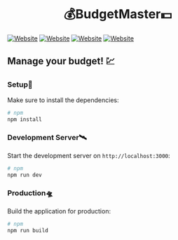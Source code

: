 # <center> :moneybag:BudgetMaster:dollar: </center>

<a href="https://nuxt.com"><img src="https://img.shields.io/badge/Nuxt%20Docs-18181B?logo=nuxt.js" alt="Website"></a>
<a href="https://vuejs.org/"><img src="https://img.shields.io/badge/Vue.js-4FC08D?logo=vuedotjs&logoColor=fff" alt="Website"></a>
<a href="https://zod.dev/"><img src="https://img.shields.io/badge/-Zod-3E67B1?style=flat&logo=zod&logoColor=white" alt="Website"></a>
<a href="https://www.mongodb.com/"><img src="https://img.shields.io/badge/MongoDB-%234ea94b.svg?logo=mongodb&logoColor=white" alt="Website"></a>

## Manage your budget! :chart:

### Setup:rocket:

Make sure to install the dependencies:

```bash
# npm
npm install
```

### Development Server:artificial_satellite:

Start the development server on `http://localhost:3000`:

```bash
# npm
npm run dev
```

### Production:flying_saucer:

Build the application for production:

```bash
# npm
npm run build
```

[license_badge]: https://img.shields.io/badge/license-MIT-blue.svg
[license_link]: https://opensource.org/licenses/MIT
